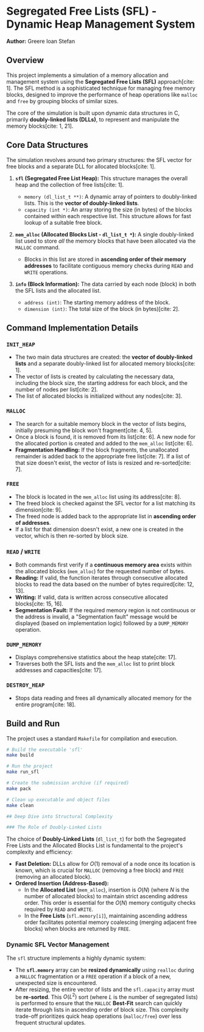 # Segregated Free Lists (SFL) - Dynamic Heap Management System

**Author:** Greere Ioan Stefan

## Overview

This project implements a simulation of a memory allocation and management system using the **Segregated Free Lists (SFL)** approach[cite: 1]. The SFL method is a sophisticated technique for managing free memory blocks, designed to improve the performance of heap operations like `malloc` and `free` by grouping blocks of similar sizes.

The core of the simulation is built upon dynamic data structures in C, primarily **doubly-linked lists (DLLs)**, to represent and manipulate the memory blocks[cite: 1, 21].

## Core Data Structures

The simulation revolves around two primary structures: the SFL vector for free blocks and a separate DLL for allocated blocks[cite: 1].

1. **`sfl` (Segregated Free List Heap):** This structure manages the overall heap and the collection of free lists[cite: 1].
    * `memory (dl_list_t **)`: A dynamic array of pointers to doubly-linked lists. This is the **vector of doubly-linked lists**.
    * `capacity (int *)`: An array storing the size (in bytes) of the blocks contained within each respective list. This structure allows for fast lookup of a suitable free block.

2. **`mem_alloc` (Allocated Blocks List - `dl_list_t *`):** A single doubly-linked list used to store *all* the memory blocks that have been allocated via the `MALLOC` command.
    * Blocks in this list are stored in **ascending order of their memory addresses** to facilitate contiguous memory checks during `READ` and `WRITE` operations.

3.  **`info` (Block Information):** The data carried by each node (block) in both the SFL lists and the allocated list.
    * `address (int)`: The starting memory address of the block.
    * `dimension (int)`: The total size of the block (in bytes)[cite: 2].

## Command Implementation Details

### `INIT_HEAP`

* The two main data structures are created: the **vector of doubly-linked lists** and a separate doubly-linked list for allocated memory blocks[cite: 1].
* The vector of lists is created by calculating the necessary data, including the block size, the starting address for each block, and the number of nodes per list[cite: 2].
* The list of allocated blocks is initialized without any nodes[cite: 3].

### `MALLOC`

* The search for a suitable memory block in the vector of lists begins, initially presuming the block won't fragment[cite: 4, 5].
* Once a block is found, it is removed from its list[cite: 6]. A new node for the allocated portion is created and added to the `mem_alloc` list[cite: 6].
* **Fragmentation Handling:** If the block fragments, the unallocated remainder is added back to the appropriate free list[cite: 7]. If a list of that size doesn't exist, the vector of lists is resized and re-sorted[cite: 7].

### `FREE`

* The block is located in the `mem_alloc` list using its address[cite: 8].
* The freed block is checked against the SFL vector for a list matching its dimension[cite: 9].
* The freed node is added back to the appropriate list in **ascending order of addresses**.
* If a list for that dimension doesn't exist, a new one is created in the vector, which is then re-sorted by block size.

### `READ` / `WRITE`

* Both commands first verify if a **continuous memory area** exists within the allocated blocks (`mem_alloc`) for the requested number of bytes.
* **Reading:** If valid, the function iterates through consecutive allocated blocks to read the data based on the number of bytes required[cite: 12, 13].
* **Writing:** If valid, data is written across consecutive allocated blocks[cite: 15, 16].
* **Segmentation Fault:** If the required memory region is not continuous or the address is invalid, a "Segmentation fault" message would be displayed (based on implementation logic) followed by a `DUMP_MEMORY` operation.

### `DUMP_MEMORY`

* Displays comprehensive statistics about the heap state[cite: 17].
* Traverses both the SFL lists and the `mem_alloc` list to print block addresses and capacities[cite: 17].

### `DESTROY_HEAP`

* Stops data reading and frees all dynamically allocated memory for the entire program[cite: 18].

## Build and Run

The project uses a standard `Makefile` for compilation and execution.

```bash
# Build the executable 'sfl'
make build

# Run the project
make run_sfl

# Create the submission archive (if required)
make pack

# Clean up executable and object files
make clean

## Deep Dive into Structural Complexity

### The Role of Doubly-Linked Lists

```

The choice of **Doubly-Linked Lists** (`dl_list_t`) for both the Segregated Free Lists and the Allocated Blocks List is fundamental to the project's complexity and efficiency:

* **Fast Deletion:** DLLs allow for $O(1)$ removal of a node once its location is known, which is crucial for `MALLOC` (removing a free block) and `FREE` (removing an allocated block).
* **Ordered Insertion (Address-Based):**
    * In the **Allocated List** (`mem_alloc`), insertion is $O(N)$ (where $N$ is the number of allocated blocks) to maintain strict ascending address order. This order is essential for the $O(N)$ memory contiguity checks required by `READ` and `WRITE`.
    * In the **Free Lists** (`sfl.memory[i]`), maintaining ascending address order facilitates potential memory coalescing (merging adjacent free blocks) when blocks are returned by `FREE`.

### Dynamic SFL Vector Management

The `sfl` structure implements a highly dynamic system:

* The **`sfl.memory`** array can be **resized dynamically** using `realloc` during a `MALLOC` fragmentation or a `FREE` operation if a block of a new, unexpected size is encountered.
* After resizing, the entire vector of lists and the `sfl.capacity` array must be **re-sorted**. This $O(L^2)$ sort (where $L$ is the number of segregated lists) is performed to ensure that the `MALLOC` **Best-Fit** search can quickly iterate through lists in ascending order of block size. This complexity trade-off prioritizes quick heap operations (`malloc/free`) over less frequent structural updates.